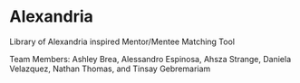 # Alexandria
Library of Alexandria inspired Mentor/Mentee Matching Tool


Team Members: Ashley Brea, Alessandro Espinosa, Ahsza Strange, Daniela Velazquez, Nathan Thomas, and Tinsay Gebremariam

